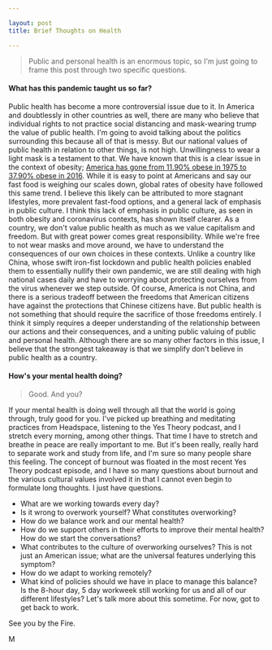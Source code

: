 ```yaml
---

layout: post
title: Brief Thoughts on Health

---
```

> Public and personal health is an enormous topic, so I'm just going to frame this post through two specific questions.

#### What has this pandemic taught us so far?
Public health has become a more controversial issue due to it. In America and doubtlessly in other countries as well, there are many who believe that individual rights to not practice social distancing and mask-wearing trump the value of public health. I'm going to avoid talking about the politics surrounding this because all of that is messy. But our national values of public health in relation to other things, is not high. Unwillingness to wear a light mask is a testament to that. We have known that this is a clear issue in the context of obesity; [America has gone from 11.90% obese in 1975 to 37.90% obese in 2016](https://apps.who.int/gho/data/view.main.CTRY2450A?lang=en). While it is easy to point at Americans and say our fast food is weighing our scales down, global rates of obesity have followed this same trend. I believe this likely can be attributed to more stagnant lifestyles, more prevalent fast-food options, and a general lack of emphasis in public culture. I think this lack of emphasis in public culture, as seen in both obesity and coronavirus contexts, has shown itself clearer. As a country, we don't value public health as much as we value capitalism and freedom. But with great power comes great responsibility. While we're free to not wear masks and move around, we have to understand the consequences of our own choices in these contexts. Unlike a country like China, whose swift iron-fist lockdown and public health policies enabled them to essentially nullify their own pandemic, we are still dealing with high national cases daily and have to worrying about protecting ourselves from the virus whenever we step outside. Of course, America is not China, and there is a serious tradeoff between the freedoms that American citizens have against the protections that Chinese citizens have. But public health is not something that should require the sacrifice of those freedoms entirely. I think it simply requires a deeper understanding of the relationship between our actions and their consequences, and a uniting public valuing of public and personal health. Although there are so many other factors in this issue, I believe that the strongest takeaway is that we simplify don't believe in public health as a country.


#### How's your mental health doing?
> Good. And you?

If your mental health is doing well through all that the world is going through, truly good for you. I've picked up breathing and meditating practices from Headspace, listening to the Yes Theory podcast, and I stretch every morning, among other things. That time I have to stretch and breathe in peace are really important to me. But it's been really, really hard to separate work and study from life, and I'm sure so many people share this feeling. The concept of burnout was floated in the most recent Yes Theory podcast episode, and I have so many questions about burnout and the various cultural values involved it in that I cannot even begin to formulate long thoughts. I just have questions. 
- What are we working towards every day? 
- Is it wrong to overwork yourself? What constitutes overworking?
- How do we balance work and our mental health?
- How do we support others in their efforts to improve their mental health? How do we start the conversations?
- What contributes to the culture of overworking ourselves? This is not just an American issue; what are the universal features underlying this symptom?
- How do we adapt to working remotely?
- What kind of policies should we have in place to manage this balance? Is the 8-hour day, 5 day workweek still working for us and all of our different lifestyles?
Let's talk more about this sometime. For now, got to get back to work.

See you by the Fire.

M 


